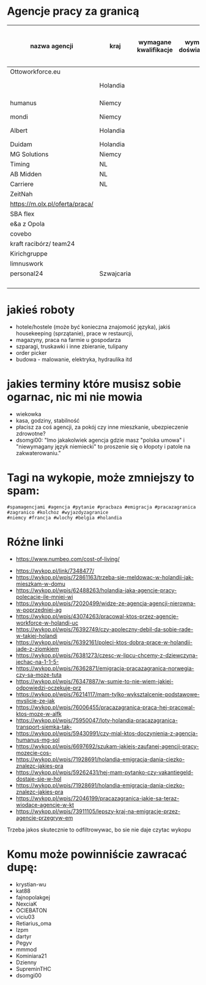 # Agencje pracy za granicą


| nazwa agencji                  | kraj       | wymagane kwalifikacje | wymagane doświadczenie | wymagana znajomość lokalnego języka kraju | wymagany angielski | patologia? | szacowane zarobki |
|--------------------------------|------------|-----------------------|------------------------|-------------------------------------------|--------------------|------------|-------------------|
| Ottoworkforce.eu               |            |                       |                        |                                           |                    |            |                   |
|                                | Holandia   |                       |                        |                                           |                    | +          | 500e /tydz netto  |
| humanus                        | Niemcy     |                       |                        | czesto (zawsze?)                          |                    |            | 450e /tydz netto  |
| mondi                          | Niemcy     |                       |                        |                                           |                    |            |                   |
| Albert                         | Holandia   |                       |                        |                                           |                    |            | 14,43e netto/h    |
| Duidam                         | Holandia   |                       |                        |                                           |                    |            |                   |
| MG Solutions                   | Niemcy     |                       |                        |                                           |                    |            |                   |
| Timing                         | NL         |                       |                        |                                           |                    |            |                   |
| AB Midden                      | NL         |                       |                        |                                           |                    |            |                   |
| Carriere                       | NL         |                       |                        |                                           |                    |            |                   |
| ZeitNah                        |            |                       |                        |                                           |                    |            |                   |
| https://m.olx.pl/oferta/praca/ |            |                       |                        |                                           |                    |            |                   |
| SBA flex                       |            |                       |                        |                                           |                    |            |                   |
| e&a z Opola                    |            |                       |                        |                                           |                    |            |                   |
| covebo                         |            |                       |                        |                                           |                    |            |                   |
| kraft racibórz/ team24         |            |                       |                        |                                           |                    |            |                   |
| Kirichgruppe                   |            |                       |                        |                                           |                    |            |                   |
| limnuswork                     |            |                       |                        |                                           |                    |            |                   |
| personal24                     | Szwajcaria |                       |                        |                                           |                    |            |                   |
|                                |            |                       |                        |                                           |                    |            |                   |
|                                |            |                       |                        |                                           |                    |            |                   |
|                                |            |                       |                        |                                           |                    |            |                   |
|                                |            |                       |                        |                                           |                    |            |                   |

# jakieś roboty

- hotele/hostele (może być konieczna znajomość języka), jakiś housekeeping (sprzątanie), prace w restaurcji,
- magazyny, praca na farmie u gospodarza
- szparagi, truskawki i inne zbieranie, tulipany
- order picker
- budowa - malowanie, elektryka, hydraulika itd

# jakies terminy które musisz sobie ogarnac, nic mi nie mowia

- wiekowka
- kasa, godziny, stabilność
- płacisz za coś agencji, za pokój czy inne mieszkanie, ubezpieczenie zdrowotne?
- dsomgi00: "Imo jakakolwiek agencja gdzie masz "polska umowa" i "niewymagany język niemiecki" to proszenie się o kłopoty i patole na zakwaterowaniu."


# Tagi na wykopie, może zmniejszy to spam:

    #spamagencjami #agencja #pytanie #pracbaza #emigracja #pracazagranica #zagranico #kolchoz #wyjazdyzagranice
    #niemcy #francja #wlochy #belgia #holandia

# Różne linki

* https://www.numbeo.com/cost-of-living/

- https://wykop.pl/link/7348477/
- https://wykop.pl/wpis/72861163/trzeba-sie-meldowac-w-holandii-jak-mieszkam-w-domu
- https://wykop.pl/wpis/62488263/holandia-jaka-agencje-pracy-polecacie-ile-mniej-wi
- https://wykop.pl/wpis/72020499/widze-ze-agencja-agencji-nierowna-w-poprzedniej-ag
- https://wykop.pl/wpis/43074263/pracowal-ktos-przez-agencje-workforce-w-holandi-uc
- https://wykop.pl/wpis/76392749/czy-apoleczny-debil-da-sobie-rade-w-takiej-holandi
- https://wykop.pl/wpis/76392161/poleci-ktos-dobra-prace-w-holandii-jade-z-ziomkiem
- https://wykop.pl/wpis/76381273/czesc-w-lipcu-chcemy-z-dziewczyna-jechac-na-1-1-5-
- https://wykop.pl/wpis/76362871/emigracja-pracazagranica-norwegia-czy-sa-moze-tuta
- https://wykop.pl/wpis/76347887/w-sumie-to-nie-wiem-jakiej-odpowiedzi-oczekuje-prz
- https://wykop.pl/wpis/76214117/mam-tylko-wyksztalcenie-podstawowe-myslicie-ze-jak
- https://wykop.pl/wpis/76006455/pracazagranica-praca-hej-pracowal-ktos-moze-w-alfk
- https://wykop.pl/wpis/75950047/loty-holandia-pracazagranica-transport-siemka-tak-
- https://wykop.pl/wpis/59430991/czy-mial-ktos-doczynienia-z-agencja-humanus-mg-sol
- https://wykop.pl/wpis/6697692/szukam-jakiejs-zaufanej-agencji-pracy-mozecie-cos-
- https://wykop.pl/wpis/71928691/holandia-emigracja-dania-ciezko-znalezc-jakies-pra
- https://wykop.pl/wpis/59262431/hej-mam-pytanko-czy-vakantiegeld-dostaje-sie-w-hol
- https://wykop.pl/wpis/71928691/holandia-emigracja-dania-ciezko-znalezc-jakies-pra
- https://wykop.pl/wpis/72046199/pracazagranica-jakie-sa-teraz-wiodace-agencje-w-kt
- https://wykop.pl/wpis/73911105/lepszy-kraj-na-emigracje-przez-agencje-przegryw-em


Trzeba jakos skutecznie to odfiltrowywac, bo sie nie daje czytac wykopu

# Komu może powinniście zawracać dupę:

- krystian-wu
- kat88
- fajnopolakgej
- NexciaK
- OCIEBATON
- viciu03
- Retiarius_oma
- lzpm
- dartyr
- Pegyv
- mmmod
- Kominiara21
- Dzienny
- SupreminTHC
- dsomgi00





